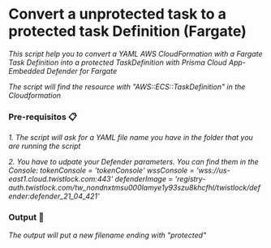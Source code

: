 # Convert a unprotected task to a protected task Definition (Fargate)

_This script help you to convert a YAML AWS CloudFormation with a Fargate Task Definition into a protected TaskDefinition with Prisma Cloud App-Embedded Defender for Fargate_

_The script will find the resource with "AWS::ECS::TaskDefinition" in the Cloudformation_

### Pre-requisitos 📋

_1. The script will ask for a YAML file name you have in the folder that you are running the script_

_2. You have to udpate your Defender parameters. You can find them in the Console:
tokenConsole = 'tokenConsole'
wssConsole = 'wss://us-east1.cloud.twistlock.com:443'
defenderImage = 'registry-auth.twistlock.com/tw_nondnxtmsu000lamye1y93szu8khcfhl/twistlock/defender:defender_21_04_421'_

### Output 🔧

_The output will put a new filename ending with "protected"_

